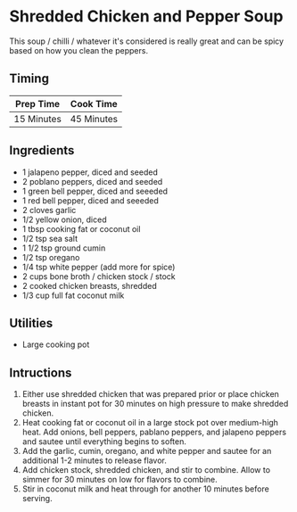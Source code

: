 # Shredded Chicken and Pepper Soup

This soup / chilli / whatever it's considered is really great and can be spicy
based on how you clean the peppers.

## Timing

| Prep Time  | Cook Time  |
| ---------- | ---------- |
| 15 Minutes | 45 Minutes |

## Ingredients

- 1 jalapeno pepper, diced and seeded
- 2 poblano peppers, diced and seeded
- 1 green bell pepper, diced and seeeded
- 1 red bell pepper, diced and seeeded
- 2 cloves garlic
- 1/2 yellow onion, diced
- 1 tbsp cooking fat or coconut oil
- 1/2 tsp sea salt
- 1 1/2 tsp ground cumin
- 1/2 tsp oregano
- 1/4 tsp white pepper (add more for spice)
- 2 cups bone broth / chicken stock / stock
- 2 cooked chicken breasts, shredded
- 1/3 cup full fat coconut milk

## Utilities

- Large cooking pot

## Intructions

1. Either use shredded chicken that was prepared prior or place chicken breasts
   in instant pot for 30 minutes on high pressure to make shredded chicken.
1. Heat cooking fat or coconut oil in a large stock pot over medium-high heat.
   Add onions, bell peppers, pablano peppers, and jalapeno peppers and sautee
   until everything begins to soften.
2. Add the garlic, cumin, oregano, and white pepper and sautee for an
   additional 1-2 minutes to release flavor.
3. Add chicken stock, shredded chicken, and stir to combine. Allow to simmer
   for 30 minutes on low for flavors to combine.
4. Stir in coconut milk and heat through for another 10 minutes before serving.
